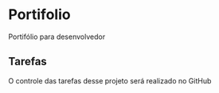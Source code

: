 # Portifolio
Portifólio para desenvolvedor

## Tarefas 
O controle das tarefas desse projeto será realizado no GitHub
